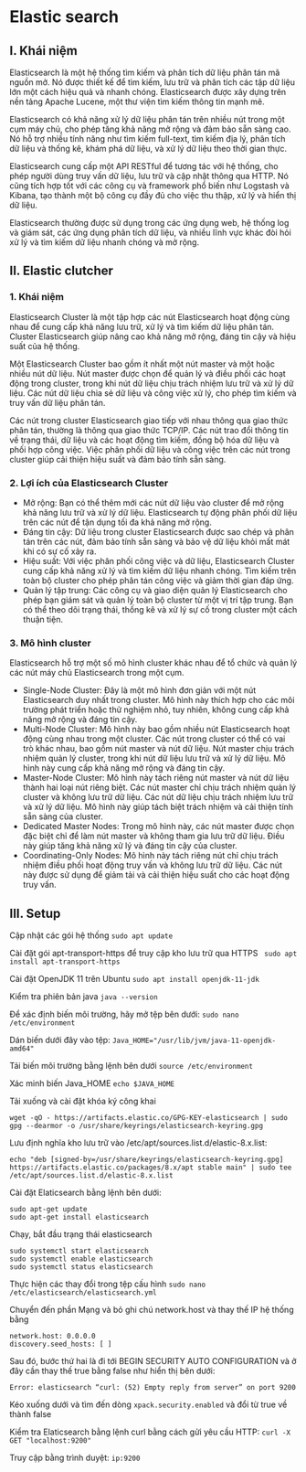 # Elastic search
## I. Khái niệm
Elasticsearch là một hệ thống tìm kiếm và phân tích dữ liệu phân tán mã nguồn mở. Nó được thiết kế để tìm kiếm, lưu trữ và phân tích các tập dữ liệu lớn một cách hiệu quả và nhanh chóng. Elasticsearch được xây dựng trên nền tảng Apache Lucene, một thư viện tìm kiếm thông tin mạnh mẽ.

Elasticsearch có khả năng xử lý dữ liệu phân tán trên nhiều nút trong một cụm máy chủ, cho phép tăng khả năng mở rộng và đảm bảo sẵn sàng cao. Nó hỗ trợ nhiều tính năng như tìm kiếm full-text, tìm kiếm địa lý, phân tích dữ liệu và thống kê, khám phá dữ liệu, và xử lý dữ liệu theo thời gian thực.

Elasticsearch cung cấp một API RESTful để tương tác với hệ thống, cho phép người dùng truy vấn dữ liệu, lưu trữ và cập nhật thông qua HTTP. Nó cũng tích hợp tốt với các công cụ và framework phổ biến như Logstash và Kibana, tạo thành một bộ công cụ đầy đủ cho việc thu thập, xử lý và hiển thị dữ liệu.

Elasticsearch thường được sử dụng trong các ứng dụng web, hệ thống log và giám sát, các ứng dụng phân tích dữ liệu, và nhiều lĩnh vực khác đòi hỏi xử lý và tìm kiếm dữ liệu nhanh chóng và mở rộng.

## II. Elastic clutcher
### 1. Khái niệm
Elasticsearch Cluster là một tập hợp các nút Elasticsearch hoạt động cùng nhau để cung cấp khả năng lưu trữ, xử lý và tìm kiếm dữ liệu phân tán. Cluster Elasticsearch giúp nâng cao khả năng mở rộng, đáng tin cậy và hiệu suất của hệ thống.

Một Elasticsearch Cluster bao gồm ít nhất một nút master và một hoặc nhiều nút dữ liệu. Nút master được chọn để quản lý và điều phối các hoạt động trong cluster, trong khi nút dữ liệu chịu trách nhiệm lưu trữ và xử lý dữ liệu. Các nút dữ liệu chia sẻ dữ liệu và công việc xử lý, cho phép tìm kiếm và truy vấn dữ liệu phân tán.

Các nút trong cluster Elasticsearch giao tiếp với nhau thông qua giao thức phân tán, thường là thông qua giao thức TCP/IP. Các nút trao đổi thông tin về trạng thái, dữ liệu và các hoạt động tìm kiếm, đồng bộ hóa dữ liệu và phối hợp công việc. Việc phân phối dữ liệu và công việc trên các nút trong cluster giúp cải thiện hiệu suất và đảm bảo tính sẵn sàng.

### 2. Lợi ích của Elasticsearch Cluster
- Mở rộng: Bạn có thể thêm mới các nút dữ liệu vào cluster để mở rộng khả năng lưu trữ và xử lý dữ liệu. Elasticsearch tự động phân phối dữ liệu trên các nút để tận dụng tối đa khả năng mở rộng.
- Đáng tin cậy: Dữ liệu trong cluster Elasticsearch được sao chép và phân tán trên các nút, đảm bảo tính sẵn sàng và bảo vệ dữ liệu khỏi mất mát khi có sự cố xảy ra.
- Hiệu suất: Với việc phân phối công việc và dữ liệu, Elasticsearch Cluster cung cấp khả năng xử lý và tìm kiếm dữ liệu nhanh chóng. Tìm kiếm trên toàn bộ cluster cho phép phân tán công việc và giảm thời gian đáp ứng.
- Quản lý tập trung: Các công cụ và giao diện quản lý Elasticsearch cho phép bạn giám sát và quản lý toàn bộ cluster từ một vị trí tập trung. Bạn có thể theo dõi trạng thái, thống kê và xử lý sự cố trong cluster một cách thuận tiện.

### 3. Mô hình cluster
Elasticsearch hỗ trợ một số mô hình cluster khác nhau để tổ chức và quản lý các nút máy chủ Elasticsearch trong một cụm.
- Single-Node Cluster: Đây là một mô hình đơn giản với một nút Elasticsearch duy nhất trong cluster. Mô hình này thích hợp cho các môi trường phát triển hoặc thử nghiệm nhỏ, tuy nhiên, không cung cấp khả năng mở rộng và đáng tin cậy.
- Multi-Node Cluster: Mô hình này bao gồm nhiều nút Elasticsearch hoạt động cùng nhau trong một cluster. Các nút trong cluster có thể có vai trò khác nhau, bao gồm nút master và nút dữ liệu. Nút master chịu trách nhiệm quản lý cluster, trong khi nút dữ liệu lưu trữ và xử lý dữ liệu. Mô hình này cung cấp khả năng mở rộng và đáng tin cậy.
- Master-Node Cluster: Mô hình này tách riêng nút master và nút dữ liệu thành hai loại nút riêng biệt. Các nút master chỉ chịu trách nhiệm quản lý cluster và không lưu trữ dữ liệu. Các nút dữ liệu chịu trách nhiệm lưu trữ và xử lý dữ liệu. Mô hình này giúp tách biệt trách nhiệm và cải thiện tính sẵn sàng của cluster.
- Dedicated Master Nodes: Trong mô hình này, các nút master được chọn đặc biệt chỉ để làm nút master và không tham gia lưu trữ dữ liệu. Điều này giúp tăng khả năng xử lý và đáng tin cậy của cluster.
- Coordinating-Only Nodes: Mô hình này tách riêng nút chỉ chịu trách nhiệm điều phối hoạt động truy vấn và không lưu trữ dữ liệu. Các nút này được sử dụng để giảm tải và cải thiện hiệu suất cho các hoạt động truy vấn.
## III. Setup
Cập nhật các gói hệ thống
`sudo apt update`

Cài đặt gói apt-transport-https để truy cập kho lưu trữ qua HTTPS
` sudo apt install apt-transport-https`

Cài đặt OpenJDK 11 trên Ubuntu
`sudo apt install openjdk-11-jdk`

Kiểm tra phiên bản java
`java --version`

Để xác định biến môi trường, hãy mở tệp bên dưới:
`sudo nano /etc/environment`

Dán biến dưới đây vào tệp:
`Java_HOME="/usr/lib/jvm/java-11-openjdk-amd64"`

Tải biến môi trường bằng lệnh bên dưới
`source /etc/environment`

Xác minh biến Java_HOME
`echo $JAVA_HOME`

Tải xuống và cài đặt khóa ký công khai
```
wget -qO - https://artifacts.elastic.co/GPG-KEY-elasticsearch | sudo gpg --dearmor -o /usr/share/keyrings/elasticsearch-keyring.gpg
```

Lưu định nghĩa kho lưu trữ vào /etc/apt/sources.list.d/elastic-8.x.list:
```
echo "deb [signed-by=/usr/share/keyrings/elasticsearch-keyring.gpg] https://artifacts.elastic.co/packages/8.x/apt stable main" | sudo tee /etc/apt/sources.list.d/elastic-8.x.list
```

Cài đặt Elaticsearch bằng lệnh bên dưới:
```
sudo apt-get update
sudo apt-get install elasticsearch
```

Chạy, bắt đầu trạng thái elasticsearch
```
sudo systemctl start elasticsearch
sudo systemctl enable elasticsearch
sudo systemctl status elasticsearch
```

Thực hiện các thay đổi trong tệp cấu hình `sudo nano /etc/elasticsearch/elasticsearch.yml`

Chuyển đến phần Mạng và bỏ ghi chú network.host và thay thế IP hệ thống bằng
```
network.host: 0.0.0.0
discovery.seed_hosts: [ ]
```
Sau đó, bước thứ hai là đi tới BEGIN SECURITY AUTO CONFIGURATION và ở đây cần thay thế true bằng false như hiển thị bên dưới: 

`Error: elasticsearch “curl: (52) Empty reply from server” on port 9200`

Kéo xuống dưới và tìm đến dòng `xpack.security.enabled` và đổi từ true về thành false

Kiểm tra Elaticsearch bằng lệnh curl bằng cách gửi yêu cầu HTTP: 
`curl -X GET "localhost:9200"`

Truy cập bằng trình duyệt: `ip:9200`
